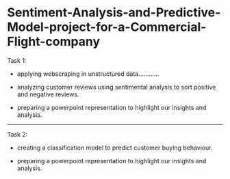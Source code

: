 # Sentiment-Analysis-and-Predictive-Model-project-for-a-Commercial-Flight-company


Task 1:

- applying webscraping in unstructured data............

- analyzing customer reviews using sentimental analysis to sort positive and negative reviews.

- preparing a powerpoint representation to highlight our insights and analysis.


------------------------------------------------------------------------------------------------------------------------

Task 2:

- creating a classification model to predict customer buying behaviour.

- preparing a powerpoint representation to highlight our insights and analysis.
